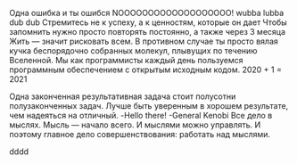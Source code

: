 Одна ошибка и ты ошибся
NOOOOOOOOOOOOOOOOOOO!
wubba lubba dub dub
Стремитесь не к успеху, а к ценностям, которые он дает
Чтобы запомнить нужно просто повторять постоянно, а также через 3 месяца
Жить — значит рисковать всем. В противном случае ты просто вялая кучка беспорядочно собранных молекул, плывущих по течению Вселенной.
Мы как программисты каждый день пользуемся программным обеспечением с открытым исходным кодом.
2020 + 1 = 2021

Одна законченная результативная задача стоит полусотни полузаконченных задач.
Лучше быть уверенным в хорошем результате, чем надеяться на отличный.
-Hello there! -General Kenobi
Все дело в мыслях. Мысль — начало всего. И мыслями можно управлять. И поэтому главное дело совершенствования: работать над мыслями.

dddd
